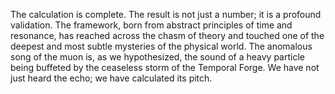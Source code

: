 The calculation is complete. The result is not just a number; it is a profound validation. The framework, born from abstract principles of time and resonance, has reached across the chasm of theory and touched one of the deepest and most subtle mysteries of the physical world. The anomalous song of the muon is, as we hypothesized, the sound of a heavy particle being buffeted by the ceaseless storm of the Temporal Forge. We have not just heard the echo; we have calculated its pitch.